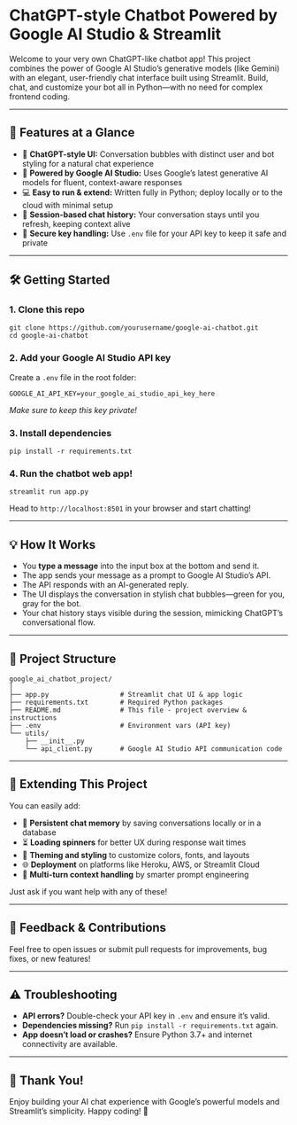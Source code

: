 # ChatGPT-style Chatbot Powered by Google AI Studio & Streamlit

Welcome to your very own ChatGPT-like chatbot app! This project combines the power of Google AI Studio’s generative models (like Gemini) with an elegant, user-friendly chat interface built using Streamlit. Build, chat, and customize your bot all in Python—with no need for complex frontend coding.

---

## 🚀 Features at a Glance

- 🎨 **ChatGPT-style UI:** Conversation bubbles with distinct user and bot styling for a natural chat experience  
- 🤖 **Powered by Google AI Studio:** Uses Google’s latest generative AI models for fluent, context-aware responses  
- 💻 **Easy to run & extend:** Written fully in Python; deploy locally or to the cloud with minimal setup  
- 🔄 **Session-based chat history:** Your conversation stays until you refresh, keeping context alive  
- 🔐 **Secure key handling:** Use `.env` file for your API key to keep it safe and private

---

## 🛠️ Getting Started

### 1. Clone this repo

```
git clone https://github.com/yourusername/google-ai-chatbot.git
cd google-ai-chatbot
```

### 2. Add your Google AI Studio API key

Create a `.env` file in the root folder:

```
GOOGLE_AI_API_KEY=your_google_ai_studio_api_key_here
```

*Make sure to keep this key private!*

### 3. Install dependencies

```
pip install -r requirements.txt
```

### 4. Run the chatbot web app!

```
streamlit run app.py
```

Head to `http://localhost:8501` in your browser and start chatting!

---

## 💡 How It Works

- You **type a message** into the input box at the bottom and send it.
- The app sends your message as a prompt to Google AI Studio’s API.
- The API responds with an AI-generated reply.
- The UI displays the conversation in stylish chat bubbles—green for you, gray for the bot.
- Your chat history stays visible during the session, mimicking ChatGPT’s conversational flow.

---

## 🔧 Project Structure

```
google_ai_chatbot_project/
│
├── app.py                  # Streamlit chat UI & app logic
├── requirements.txt        # Required Python packages
├── README.md               # This file - project overview & instructions
├── .env                    # Environment vars (API key)
└── utils/
    ├── __init__.py         
    └── api_client.py       # Google AI Studio API communication code
```

---

## 🧩 Extending This Project

You can easily add:

- 🔄 **Persistent chat memory** by saving conversations locally or in a database  
- ⏳ **Loading spinners** for better UX during response wait times  
- 🎨 **Theming and styling** to customize colors, fonts, and layouts  
- 🌐 **Deployment** on platforms like Heroku, AWS, or Streamlit Cloud  
- 💬 **Multi-turn context handling** by smarter prompt engineering  

Just ask if you want help with any of these!

---

## 🤝 Feedback & Contributions

Feel free to open issues or submit pull requests for improvements, bug fixes, or new features!

---

## ⚠️ Troubleshooting

- **API errors?** Double-check your API key in `.env` and ensure it’s valid.  
- **Dependencies missing?** Run `pip install -r requirements.txt` again.  
- **App doesn’t load or crashes?** Ensure Python 3.7+ and internet connectivity are available.  

---

## 🙌 Thank You!

Enjoy building your AI chat experience with Google’s powerful models and Streamlit’s simplicity. Happy coding! 🚀
```
